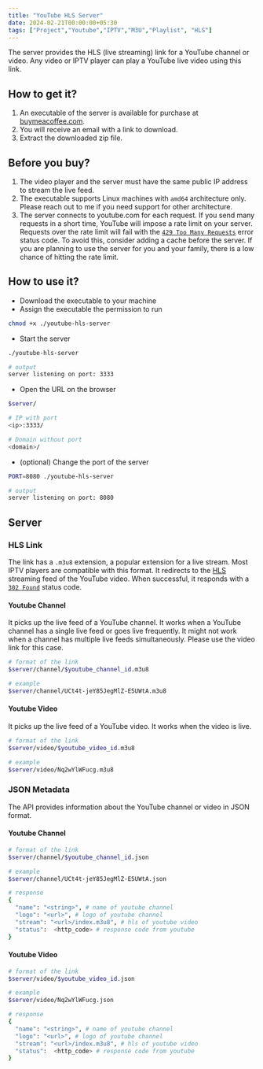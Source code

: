 ```yaml
---
title: "YouTube HLS Server"
date: 2024-02-21T00:00:00+05:30
tags: ["Project","Youtube","IPTV","M3U","Playlist", "HLS"]
---
```


The server provides the HLS (live streaming) link for a YouTube channel or video. Any video or IPTV player can play a YouTube live video using this link.

## How to get it?
1. An executable of the server is available for purchase at [buymeacoffee.com](https://www.buymeacoffee.com/abskmj/e/223409).
2. You will receive an email with a link to download.
3. Extract the downloaded zip file.

## Before you buy?
1. The video player and the server must have the same public IP address to stream the live feed.
2. The executable supports Linux machines with `amd64` architecture only. Please reach out to me if you need support for other architecture.
3. The server connects to youtube.com for each request. If you send many requests in a short time, YouTube will impose a rate limit on your server. Requests over the rate limit will fail with the [`429 Too Many Requests`](https://developer.mozilla.org/en-US/docs/Web/HTTP/Status/429) error status code. To avoid this, consider adding a cache before the server. If you are planning to use the server for you and your family, there is a low chance of hitting the rate limit.

## How to use it?
- Download the executable to your machine
- Assign the executable the permission to run 
```bash
chmod +x ./youtube-hls-server
```

- Start the server
```bash
./youtube-hls-server

# output
server listening on port: 3333
```

- Open the URL on the browser
```bash
$server/

# IP with port
<ip>:3333/

# Domain without port
<domain>/
```

- (optional) Change the port of the server
```bash
PORT=8080 ./youtube-hls-server

# output
server listening on port: 8080
``` 

## Server
### HLS Link
The link has a `.m3u8` extension, a popular extension for a live stream. Most IPTV players are compatible with this format. It redirects to the [HLS](https://en.wikipedia.org/wiki/HTTP_Live_Streaming) streaming feed of the YouTube video. When successful, it responds with a [`302 Found`](https://developer.mozilla.org/en-US/docs/Web/HTTP/Status/302) status code.

#### Youtube Channel
It picks up the live feed of a YouTube channel. It works when a YouTube channel has a single live feed or goes live frequently. It might not work when a channel has multiple live feeds simultaneously. Please use the video link for this case.

```bash
# format of the link
$server/channel/$youtube_channel_id.m3u8

# example
$server/channel/UCt4t-jeY85JegMlZ-E5UWtA.m3u8
```
#### Youtube Video
It picks up the live feed of a YouTube video. It works when the video is live.

```bash
# format of the link
$server/video/$youtube_video_id.m3u8

# example
$server/video/Nq2wYlWFucg.m3u8
```

### JSON Metadata
The API provides information about the YouTube channel or video in JSON format. 

#### Youtube Channel
```bash
# format of the link
$server/channel/$youtube_channel_id.json

# example
$server/channel/UCt4t-jeY85JegMlZ-E5UWtA.json

# response
{
  "name": "<string>", # name of youtube channel
  "logo": "<url>", # logo of youtube channel
  "stream": "<url>/index.m3u8", # hls of youtube video
  "status":  <http_code> # response code from youtube
}
```
#### Youtube Video
```bash
# format of the link
$server/video/$youtube_video_id.json

# example
$server/video/Nq2wYlWFucg.json

# response
{
  "name": "<string>", # name of youtube channel
  "logo": "<url>", # logo of youtube channel
  "stream": "<url>/index.m3u8", # hls of youtube video
  "status":  <http_code> # response code from youtube
}
```
